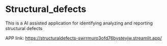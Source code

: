 # Structural_defects
This is a AI assisted application for identifying analyzing and reporting structural defects


APP link: https://structuraldefects-swrrmuro3ofd76bystevjw.streamlit.app/
